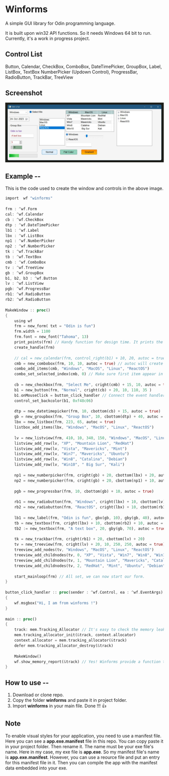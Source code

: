 # Winforms
A simple GUI library for Odin programming language.

It is built upon win32 API functions. So it needs Windows 64 bit to run.
Currently, it's a work in progress project.

## Control List
Button, Calendar, CheckBox, ComboBox, DateTimePicker, GroupBox, Label, ListBox, TextBox
NumberPicker (Updown Control), ProgressBar, RadioButton, TrackBar, TreeView

## Screenshot

![image](/Screenshot_201.jpg)



## Example --

This is the code used to create the window and controls in the above image.

```rust
import  wf "winforms"

frm : ^wf.Form
cal: ^wf.Calendar
cb : ^wf.CheckBox
dtp : ^wf.DateTimePicker
lb1 : ^wf.Label
lbx : ^wf.ListBox
np1 : ^wf.NumberPicker
np2 : ^wf.NumberPicker
tk : ^wf.TrackBar
tb : ^wf.TextBox
cmb : ^wf.ComboBox
tv : ^wf.TreeView
gb : ^wf.GroupBox
b1, b2, b3 : ^wf.Button
lv : ^wf.ListView
pgb: ^wf.ProgressBar
rb1: ^wf.RadioButton
rb2: ^wf.RadioButton

MakeWindow :: proc()
{
    using wf
    frm = new_form( txt = "Odin is fun")
    frm.width = 1100
    frm.font = new_font("Tahoma", 13)
    print_points(frm) // Handy function for design time. It prints the points we click
    create_handle(frm)

    // cal = new_calendar(frm, control_right(b1) + 10, 20, autoc = true)
    cmb = new_combobox(frm, 10, 10, autoc = true) // autoc will create the hwnd of this control.
    combo_add_items(cmb, "Windows", "MacOS", "Linux", "ReactOS")
    combo_set_selected_index(cmb, 0) // Make sure first item appear in combo

    cb = new_checkbox(frm, "Select Me", cright(cmb) + 15, 10, autoc = true)
    b1 = new_button(frm, "Normal", cright(cb) + 20, 10, 110, 35 )
    b1.onMouseClick = button_click_handler // Connect the event handler to an event
    control_set_backcolor(b1, 0xf48c06)

    dtp = new_datetimepicker(frm, 10, cbottom(cb) + 15, autoc = true)
    gb = new_groupbox(frm, "Group Box", 10, cbottom(dtp) + 40, autoc = true)
    lbx = new_listbox(frm, 223, 65, autoc = true)
    listbox_add_items(lbx, "Windows", "MacOS", "Linux", "ReactOS")

    lv = new_listview(frm, 410, 10, 340, 150, "Windows", "MacOS", "Linux", 100, 120, 100)
    listview_add_row(lv, "XP", "Mountain Lion", "RedHat")
    listview_add_row(lv, "Vista", "Mavericks", "Mint")
    listview_add_row(lv, "Win7", "Mavericks", "Ubuntu")
    listview_add_row(lv, "Win8", "Catalina", "Debian")
    listview_add_row(lv, "Win10", " Big Sur", "Kali")

    np1 = new_numberpicker(frm, cright(gb) + 20, cbottom(lbx) + 20, autoc = true)
    np2 = new_numberpicker(frm, cright(gb) + 20, cbottom(np1) + 10, autoc = true)

    pgb = new_progressbar(frm, 10, cbottom(gb) + 10, autoc = true)

    rb1 = new_radiobutton(frm, "Windows", cright(lbx) + 10, cbottom(lv) + 10, autoc = true)
    rb2 = new_radiobutton(frm, "ReactOS", cright(lbx) + 10, cbottom(rb1) + 10, autoc = true)

    lb1 = new_label(frm, "Odin is fun", gbx(gb, 10), gby(gb, 40), autoc = true)
    tb = new_textbox(frm, cright(lbx) + 10, cbottom(rb2) + 10, autoc = true)
    tb2 := new_textbox(frm, "A text box", 20, gby(gb, 70), autoc = true)

    tk = new_trackbar(frm, cright(rb1) + 20, cbottom(lv) + 20)
    tv = new_treeview(frm, cright(lv) + 20, 10, 250, 250, autoc = true)
    treeview_add_nodes(tv, "Windows", "MacOS", "Linux", "ReactOS")
    treeview_add_childnodes(tv, 0, "XP", "Vista", "Win7", "Win8", "Win10", "Win11")
    treeview_add_childnodes(tv, 1, "Mountain Lion", "Mavericks", "Catalina", " Big Sur", "Monterey")
    treeview_add_childnodes(tv, 2, "RedHat", "Mint", "Ubuntu", "Debian", "Kali")

    start_mainloop(frm) // All set, we can now start our form.
}

button_click_handler :: proc(sender : ^wf.Control, ea : ^wf.EventArgs)
{
    wf.msgbox("Hi, I am from winforms !")
}

main :: proc()
{
    track: mem.Tracking_Allocator // It's easy to check the memory leaks
    mem.tracking_allocator_init(&track, context.allocator)
    context.allocator = mem.tracking_allocator(&track)
    defer mem.tracking_allocator_destroy(&track)

    MakeWindow()
    wf.show_memory_report(&track) // Yes! Winforms provide a function to print the memory report
}

```

## How to use --
1. Download or clone repo.
2. Copy the folder **winforms** and paste it in project folder.
3. Import **winforms** in your main file. Done !!! 👍

## Note
To enable visual styles for your application, you need to use a manifest file.
Here you can see a **app.exe.manifest** file in this repo. You can copy paste it in your project folder. Then rename it. The name must be your exe file's name. Here in my case, my exe file is **app.exe**. So my manifest file's name is **app.exe.manifest**. However, you can use a reource file and put an entry for this manifest file in it. Then you can compile the app with the manifest data embedded into your exe.
